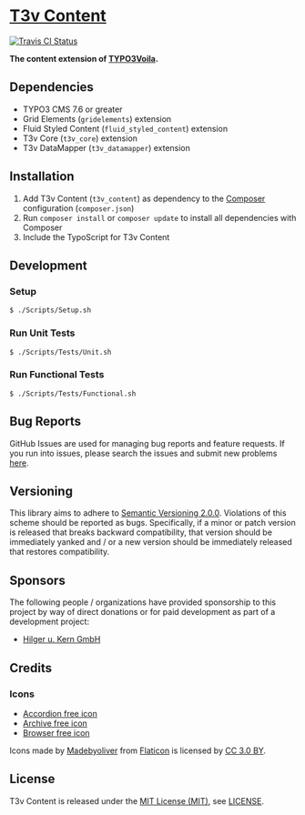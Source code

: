 [T3v Content]
=============

[![Travis CI Status][Travis CI Status]][Travis CI]

**The content extension of [TYPO3Voila].**

Dependencies
------------

* TYPO3 CMS 7.6 or greater
* Grid Elements (`gridelements`) extension
* Fluid Styled Content (`fluid_styled_content`) extension
* T3v Core (`t3v_core`) extension
* T3v DataMapper (`t3v_datamapper`) extension

Installation
------------

1. Add T3v Content (`t3v_content`) as dependency to the [Composer] configuration (`composer.json`)
2. Run `composer install` or `composer update` to install all dependencies with Composer
3. Include the TypoScript for T3v Content

Development
-----------

### Setup

```
$ ./Scripts/Setup.sh
```

### Run Unit Tests

```
$ ./Scripts/Tests/Unit.sh
```

### Run Functional Tests

```
$ ./Scripts/Tests/Functional.sh
```

Bug Reports
-----------

GitHub Issues are used for managing bug reports and feature requests. If you run into issues, please search the issues
and submit new problems [here].

Versioning
----------

This library aims to adhere to [Semantic Versioning 2.0.0]. Violations of this scheme should be reported as bugs.
Specifically, if a minor or patch version is released that breaks backward compatibility, that version should be
immediately yanked and / or a new version should be immediately released that restores compatibility.

Sponsors
--------

The following people / organizations have provided sponsorship to this project by way of direct donations or for paid
development as part of a development project:

* [Hilger u. Kern GmbH]

Credits
-------

### Icons

* [Accordion free icon]
* [Archive free icon]
* [Browser free icon]

Icons made by [Madebyoliver] from [Flaticon] is licensed by [CC 3.0 BY].

License
-------

T3v Content is released under the [MIT License (MIT)], see [LICENSE].

[Accordion free icon]: http://www.flaticon.com/free-icon/accordion_140208 "Accordion free icon"
[Archive free icon]: http://www.flaticon.com/free-icon/archive_149014 "Archive free icon"
[Browser free icon]: http://www.flaticon.com/free-icon/browser_140796 "Browser free icon"
[CC 3.0 BY]: http://creativecommons.org/licenses/by/3.0/ "Creative Commons BY 3.0"
[Composer]: https://getcomposer.org "Dependency Manager for PHP"
[Flaticon]: http://www.flaticon.com "Flaticon"
[here]: https://github.com/t3v/t3v_content/issues "GitHub Issue Tracker"
[Hilger u. Kern GmbH]: http://www.hilger-kern.de "Hilger u. Kern GmbH"
[LICENSE]: https://raw.githubusercontent.com/t3v/t3v_content/master/LICENSE "License"
[Madebyoliver]: http://www.flaticon.com/authors/madebyoliver "Madebyoliver"
[MIT License (MIT)]: http://opensource.org/licenses/MIT "The MIT License (MIT)"
[Semantic Versioning 2.0.0]: http://semver.org "Semantic Versioning 2.0.0"
[T3v Content]: https://t3v.github.io/t3v_content/ "The content extension of TYPO3Voila."
[Travis CI Status]: https://img.shields.io/travis/t3v/t3v_content.svg?style=flat "Travis CI Status"
[Travis CI]: https://travis-ci.org/t3v/t3v_content "T3v Content at Travis CI"
[TYPO3voila]: https://github.com/t3v "“UH LÁLÁ, TYPO3!”"
